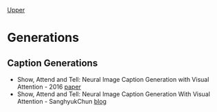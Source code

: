 [Upper](index.md)

# Generations

## Caption Generations

* Show, Attend and Tell: Neural Image Caption Generation with Visual Attention - 2016 [paper](https://arxiv.org/abs/1502.03044)
* Show, Attend and Tell: Neural Image Caption Generation With Visual Attention - SanghyukChun [blog](http://sanghyukchun.github.io/93/)
